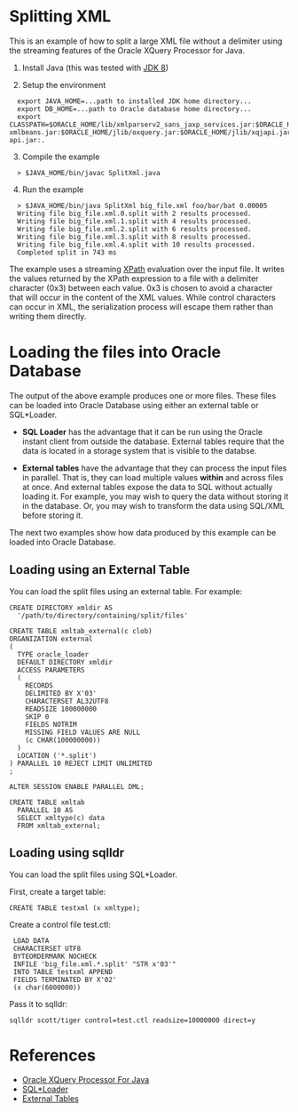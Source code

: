 # Splitting XML

This is an example of how to split a large XML file without a
delimiter using the streaming features of the Oracle XQuery Processor
for Java.

1. Install Java (this was tested with [JDK 8](https://www.oracle.com/java/technologies/javase/javase-jdk8-downloads.html))
   

2. Setup the environment 
``` 
  export JAVA_HOME=...path to installed JDK home directory...
  export DB_HOME=...path to Oracle database home directory...
  export CLASSPATH=$ORACLE_HOME/lib/xmlparserv2_sans_jaxp_services.jar:$ORACLE_HOME/xdk/jlib/apache-xmlbeans.jar:$ORACLE_HOME/jlib/oxquery.jar:$ORACLE_HOME/jlib/xqjapi.jar:$ORACLE_HOME/xdk/jlib/jakarta.activation-api.jar:.
```

3. Compile the example
```
  > $JAVA_HOME/bin/javac SplitXml.java
```

4. Run the example
```
  > $JAVA_HOME/bin/java SplitXml big_file.xml foo/bar/bat 0.00005
  Writing file big_file.xml.0.split with 2 results processed. 
  Writing file big_file.xml.1.split with 4 results processed. 
  Writing file big_file.xml.2.split with 6 results processed. 
  Writing file big_file.xml.3.split with 8 results processed. 
  Writing file big_file.xml.4.split with 10 results processed. 
  Completed split in 743 ms
```

The example uses a streaming
[XPath](https://www.w3schools.com/xml/xpath_intro.asp) evaluation over
the input file.  It writes the values returned by the XPath expression
to a file with a delimiter character (0x3) between each value.  0x3 is
chosen to avoid a character that will occur in the content of the XML
values.  While control characters can occur in XML, the serialization
process will escape them rather than writing them directly. 

# Loading the files into Oracle Database

The output of the above example produces one or more files.  These
files can be loaded into Oracle Database using either an external
table or SQL*Loader.  

- **SQL Loader** has the advantage that it can be run using the Oracle
  instant client from outside the database.  External tables require
  that the data is located in a storage system that is visible to the
  databse.

- **External tables** have the advantage that they can process the
  input files in parallel.  That is, they can load multiple values
  **within** and across files at once.  And external tables expose the
  data to SQL without actually loading it.  For example, you may wish
  to query the data without storing it in the database.  Or, you may
  wish to transform the data using SQL/XML before storing it.

The next two examples show how data produced by this example can be
loaded into Oracle Database.

## Loading using an External Table

You can load the split files using an external table. For example:

```
CREATE DIRECTORY xmldir AS 
  '/path/to/directory/containing/split/files'

CREATE TABLE xmltab_external(c clob)
ORGANIZATION external
(
  TYPE oracle_loader
  DEFAULT DIRECTORY xmldir
  ACCESS PARAMETERS
  (
    RECORDS
    DELIMITED BY X'03'
    CHARACTERSET AL32UTF8
    READSIZE 100000000
    SKIP 0
    FIELDS NOTRIM
    MISSING FIELD VALUES ARE NULL
    (c CHAR(100000000))
  )
  LOCATION ('*.split')
) PARALLEL 10 REJECT LIMIT UNLIMITED
;

ALTER SESSION ENABLE PARALLEL DML;

CREATE TABLE xmltab 
  PARALLEL 10 AS 
  SELECT xmltype(c) data 
  FROM xmltab_external; 
```

## Loading using sqlldr

You can load the split files using SQL*Loader.

First, create a target table:
```
CREATE TABLE testxml (x xmltype);
```

Create a control file test.ctl:
```
 LOAD DATA 
 CHARACTERSET UTF8
 BYTEORDERMARK NOCHECK
 INFILE 'big_file.xml.*.split' "STR x'03'"
 INTO TABLE testxml APPEND
 FIELDS TERMINATED BY X'02'
 (x char(6000000))
```

Pass it to sqlldr:
```
sqlldr scott/tiger control=test.ctl readsize=10000000 direct=y
```

# References

* [Oracle XQuery Processor For Java](https://docs.oracle.com/en/database/oracle/oracle-database/19/adxdk/using-xquery-processor-for-Java.html)
* [SQL*Loader](https://docs.oracle.com/en/database/oracle/oracle-database/19/sutil/oracle-sql-loader.html)
* [External Tables](https://docs.oracle.com/en/database/oracle/oracle-database/19/sutil/oracle-external-tables-concepts.html#GUID-44323E01-7D72-45EC-915A-99E596769D9E)


